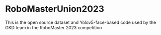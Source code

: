 # RoboMasterUnion2023
 This is the open source dataset and Yolov5-face-based code used by the GKD team in the RoboMaster 2023 competition
